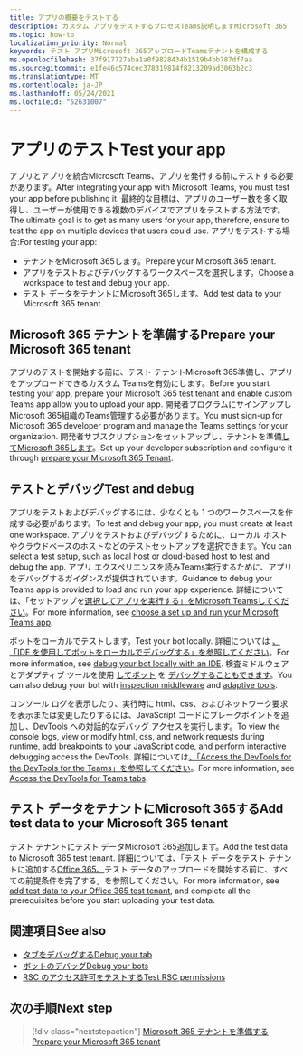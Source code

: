 ```yaml
---
title: アプリの概要をテストする
description: カスタム アプリをテストするプロセスTeams説明しますMicrosoft 365
ms.topic: how-to
localization_priority: Normal
keywords: テスト アプリMicrosoft 365アップロードTeamsテナントを構成する
ms.openlocfilehash: 37f917727aba1a0f9828434b1519b4bb787df7aa
ms.sourcegitcommit: e1fe46c574cec378319814f8213209ad3063b2c3
ms.translationtype: MT
ms.contentlocale: ja-JP
ms.lasthandoff: 05/24/2021
ms.locfileid: "52631007"
---
```

# <a name="test-your-app"></a><span data-ttu-id="ec77f-104">アプリのテスト</span><span class="sxs-lookup"><span data-stu-id="ec77f-104">Test your app</span></span>

<span data-ttu-id="ec77f-105">アプリとアプリを統合Microsoft Teams、アプリを発行する前にテストする必要があります。</span><span class="sxs-lookup"><span data-stu-id="ec77f-105">After integrating your app with Microsoft Teams, you must test your app before publishing it.</span></span> <span data-ttu-id="ec77f-106">最終的な目標は、アプリのユーザー数を多く取得し、ユーザーが使用できる複数のデバイスでアプリをテストする方法です。</span><span class="sxs-lookup"><span data-stu-id="ec77f-106">The ultimate goal is to get as many users for your app, therefore, ensure to test the app on multiple devices that users could use.</span></span> <span data-ttu-id="ec77f-107">アプリをテストする場合:</span><span class="sxs-lookup"><span data-stu-id="ec77f-107">For testing your app:</span></span>

* <span data-ttu-id="ec77f-108">テナントをMicrosoft 365します。</span><span class="sxs-lookup"><span data-stu-id="ec77f-108">Prepare your Microsoft 365 tenant.</span></span>
* <span data-ttu-id="ec77f-109">アプリをテストおよびデバッグするワークスペースを選択します。</span><span class="sxs-lookup"><span data-stu-id="ec77f-109">Choose a workspace to test and debug your app.</span></span>
* <span data-ttu-id="ec77f-110">テスト データをテナントにMicrosoft 365します。</span><span class="sxs-lookup"><span data-stu-id="ec77f-110">Add test data to your Microsoft 365 tenant.</span></span>

## <a name="prepare-your-microsoft-365-tenant"></a><span data-ttu-id="ec77f-111">Microsoft 365 テナントを準備する</span><span class="sxs-lookup"><span data-stu-id="ec77f-111">Prepare your Microsoft 365 tenant</span></span>

<span data-ttu-id="ec77f-112">アプリのテストを開始する前に、テスト テナントMicrosoft 365準備し、アプリをアップロードできるカスタム Teamsを有効にします。</span><span class="sxs-lookup"><span data-stu-id="ec77f-112">Before you start testing your app, prepare your Microsoft 365 test tenant and enable custom Teams app allow you to upload your app.</span></span> <span data-ttu-id="ec77f-113">開発者プログラムにサインアップしMicrosoft 365組織のTeams管理する必要があります。</span><span class="sxs-lookup"><span data-stu-id="ec77f-113">You must sign-up for Microsoft 365 developer program and manage the Teams settings for your organization.</span></span> <span data-ttu-id="ec77f-114">開発者サブスクリプションをセットアップし、テナントを準備[してMicrosoft 365します](~/concepts/build-and-test/prepare-your-o365-tenant.md)。</span><span class="sxs-lookup"><span data-stu-id="ec77f-114">Set up your developer subscription and configure it through [prepare your Microsoft 365 Tenant](~/concepts/build-and-test/prepare-your-o365-tenant.md).</span></span>

## <a name="test-and-debug"></a><span data-ttu-id="ec77f-115">テストとデバッグ</span><span class="sxs-lookup"><span data-stu-id="ec77f-115">Test and debug</span></span>

<span data-ttu-id="ec77f-116">アプリをテストおよびデバッグするには、少なくとも 1 つのワークスペースを作成する必要があります。</span><span class="sxs-lookup"><span data-stu-id="ec77f-116">To test and debug your app, you must create at least one workspace.</span></span> <span data-ttu-id="ec77f-117">アプリをテストおよびデバッグするために、ローカル ホストやクラウドベースのホストなどのテストセットアップを選択できます。</span><span class="sxs-lookup"><span data-stu-id="ec77f-117">You can select a test setup, such as local host or cloud-based host to test and debug the app.</span></span> <span data-ttu-id="ec77f-118">アプリ エクスペリエンスを読みTeams実行するために、アプリをデバッグするガイダンスが提供されています。</span><span class="sxs-lookup"><span data-stu-id="ec77f-118">Guidance to debug your Teams app is provided to load and run your app experience.</span></span> <span data-ttu-id="ec77f-119">詳細については、「セットアップを[選択してアプリを実行する」をMicrosoft Teamsしてください](~/concepts/build-and-test/debug.md)。</span><span class="sxs-lookup"><span data-stu-id="ec77f-119">For more information, see [choose a set up and run your Microsoft Teams app](~/concepts/build-and-test/debug.md).</span></span>

<span data-ttu-id="ec77f-120">ボットをローカルでテストします。</span><span class="sxs-lookup"><span data-stu-id="ec77f-120">Test your bot locally.</span></span> <span data-ttu-id="ec77f-121">詳細については [、「IDE を使用してボットをローカルでデバッグする」を参照してください](~/bots/how-to/debug/locally-with-an-ide.md)。</span><span class="sxs-lookup"><span data-stu-id="ec77f-121">For more information, see [debug your bot locally with an IDE](~/bots/how-to/debug/locally-with-an-ide.md).</span></span> <span data-ttu-id="ec77f-122">検査ミドルウェアとアダプティブ ツールを使用 [してボット](/azure/bot-service/bot-service-debug-inspection-middleware?view=azure-bot-service-4.0&tabs=csharp&preserve-view=true) を [デバッグすることもできます](/azure/bot-service/bot-service-debug-adaptive-tools?view=azure-bot-service-4.0&preserve-view=true)。</span><span class="sxs-lookup"><span data-stu-id="ec77f-122">You can also debug your bot with [inspection middleware](/azure/bot-service/bot-service-debug-inspection-middleware?view=azure-bot-service-4.0&tabs=csharp&preserve-view=true) and [adaptive tools](/azure/bot-service/bot-service-debug-adaptive-tools?view=azure-bot-service-4.0&preserve-view=true).</span></span> 

<span data-ttu-id="ec77f-123">コンソール ログを表示したり、実行時に html、css、およびネットワーク要求を表示または変更したりするには、JavaScript コードにブレークポイントを追加し、DevTools への対話的なデバッグ アクセスを実行します。</span><span class="sxs-lookup"><span data-stu-id="ec77f-123">To view the console logs, view or modify html, css, and network requests during runtime, add breakpoints to your JavaScript code, and perform interactive debugging access the DevTools.</span></span> <span data-ttu-id="ec77f-124">詳細については[、「Access the DevTools for the DevTools for the Teams」を参照してください](~/tabs/how-to/developer-tools.md)。</span><span class="sxs-lookup"><span data-stu-id="ec77f-124">For more information, see [Access the DevTools for Teams tabs](~/tabs/how-to/developer-tools.md).</span></span> 

## <a name="add-test-data-to-your-microsoft-365-tenant"></a><span data-ttu-id="ec77f-125">テスト データをテナントにMicrosoft 365する</span><span class="sxs-lookup"><span data-stu-id="ec77f-125">Add test data to your Microsoft 365 tenant</span></span>

<span data-ttu-id="ec77f-126">テスト テナントにテスト データMicrosoft 365追加します。</span><span class="sxs-lookup"><span data-stu-id="ec77f-126">Add the test data to Microsoft 365 test tenant.</span></span> <span data-ttu-id="ec77f-127">詳細については、「テスト データをテスト テナントに追加する[Office 365、](~/concepts/build-and-test/test-data.md)テスト データのアップロードを開始する前に、すべての前提条件を完了する」を参照してください。</span><span class="sxs-lookup"><span data-stu-id="ec77f-127">For more information, see [add test data to your Office 365 test tenant](~/concepts/build-and-test/test-data.md), and complete all the prerequisites before you start uploading your test data.</span></span>

## <a name="see-also"></a><span data-ttu-id="ec77f-128">関連項目</span><span class="sxs-lookup"><span data-stu-id="ec77f-128">See also</span></span>

* [<span data-ttu-id="ec77f-129">タブをデバッグする</span><span class="sxs-lookup"><span data-stu-id="ec77f-129">Debug your tab</span></span>](~/tabs/how-to/developer-tools.md)
* [<span data-ttu-id="ec77f-130">ボットのデバッグ</span><span class="sxs-lookup"><span data-stu-id="ec77f-130">Debug your bots</span></span>](~/bots/how-to/debug/locally-with-an-ide.md)
* [<span data-ttu-id="ec77f-131">RSC のアクセス許可をテストする</span><span class="sxs-lookup"><span data-stu-id="ec77f-131">Test RSC permissions</span></span>](~/graph-api/rsc/test-resource-specific-consent.md)

## <a name="next-step"></a><span data-ttu-id="ec77f-132">次の手順</span><span class="sxs-lookup"><span data-stu-id="ec77f-132">Next step</span></span>

> [!div class="nextstepaction"]
> [<span data-ttu-id="ec77f-133">Microsoft 365 テナントを準備する</span><span class="sxs-lookup"><span data-stu-id="ec77f-133">Prepare your Microsoft 365 tenant</span></span>](~/concepts/build-and-test/prepare-your-o365-tenant.md)
